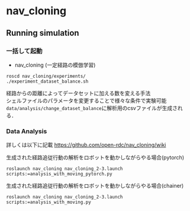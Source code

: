 # nav_cloning
## Running simulation

### 一括して起動
* nav_cloning (一定経路の模倣学習)
```
roscd nav_cloning/experiments/
./experiment_dataset_balance.sh
```
経路からの距離によってデータセットに加える数を変える手法  
シェルファイルのパラメータを変更することで様々な条件で実験可能  
`data/analysis/change_dataset_balance`に解析用のcsvファイルが生成される．

### Data Analysis
詳しくは以下に記載
https://github.com/open-rdc/nav_cloning/wiki

生成された経路追従行動の解析をロボットを動かしながらやる場合(pytorch)
```
roslaunch nav_cloning nav_cloning_2-3.launch scripts:=analysis_with_moving_pytorch.py
```
生成された経路追従行動の解析をロボットを動かしながらやる場合(chainer)
```
roslaunch nav_cloning nav_cloning_2-3.launch scripts:=analysis_with_moving.py
```


